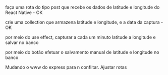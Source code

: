 faça uma rota do tipo post que recebe os dados de latitude e longitude do React Native - OK

crie uma collection que armazena latitude e longitude, e a data da captura - OK

por meio do use effect, capturar a cada um minuto latitude a longitude e salvar no banco

por meio do botão efetuar o salvamento manual de latitude e longitude no banco

Mudando o www do express para n conflitar. 
Ajustar rotas